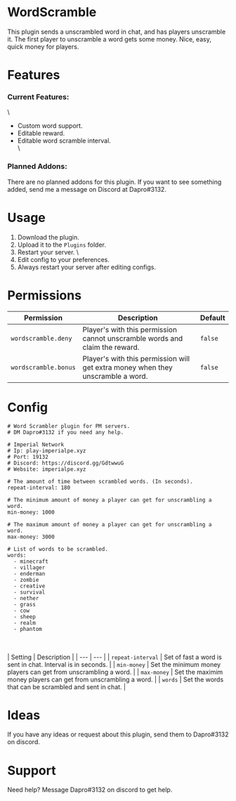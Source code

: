 # WordScramble
This plugin sends a unscrambled word in chat, and has players unscramble it. The first player to unscramble a word gets some money. Nice, easy, quick money for players.

# Features

### Current Features:
\
- Custom word support.
- Editable reward.
- Editable word scramble interval.
\
\
### Planned Addons:

There are no planned addons for this plugin. If you want to see something added, send me a message on Discord at Dapro#3132.

# Usage
1. Download the plugin.
2. Upload it to the `Plugins` folder.
3. Restart your server.
\
4. Edit config to your preferences.
5. Always restart your server after editing configs.

# Permissions

| Permission | Description | Default |
| --- | --- | --- |
| `wordscramble.deny` | Player's with this permission cannot unscramble words and claim the reward. | `false` |
| `wordscramble.bonus` | Player's with this permission will get extra money when they unscramble a word. | `false` |

# Config
```
# Word Scrambler plugin for PM servers.
# DM Dapro#3132 if you need any help.

# Imperial Network
# Ip: play-imperialpe.xyz
# Port: 19132
# Discord: https://discord.gg/GdtwwuG
# Website: imperialpe.xyz

# The amount of time between scrambled words. (In seconds).
repeat-interval: 180

# The minimum amount of money a player can get for unscrambling a word.
min-money: 1000

# The maximum amount of money a player can get for unscrambling a word.
max-money: 3000

# List of words to be scrambled.
words:
  - minecraft
  - villager
  - enderman
  - zombie
  - creative
  - survival
  - nether
  - grass
  - cow
  - sheep
  - realm
  - phantom
```
\
\
| Setting | Description |
| --- | --- |
| `repeat-interval` | Set of fast a word is sent in chat. Interval is in seconds. |
| `min-money` | Set the minimum money players can get from unscrambling a word. |
| `max-money` | Set the maximim money players can get from unscrambling a word. |
| `words` | Set the words that can be scrambled and sent in chat. |

# Ideas
If you have any ideas or request about this plugin, send them to Dapro#3132 on discord.

# Support
Need help?
Message Dapro#3132 on discord to get help.
